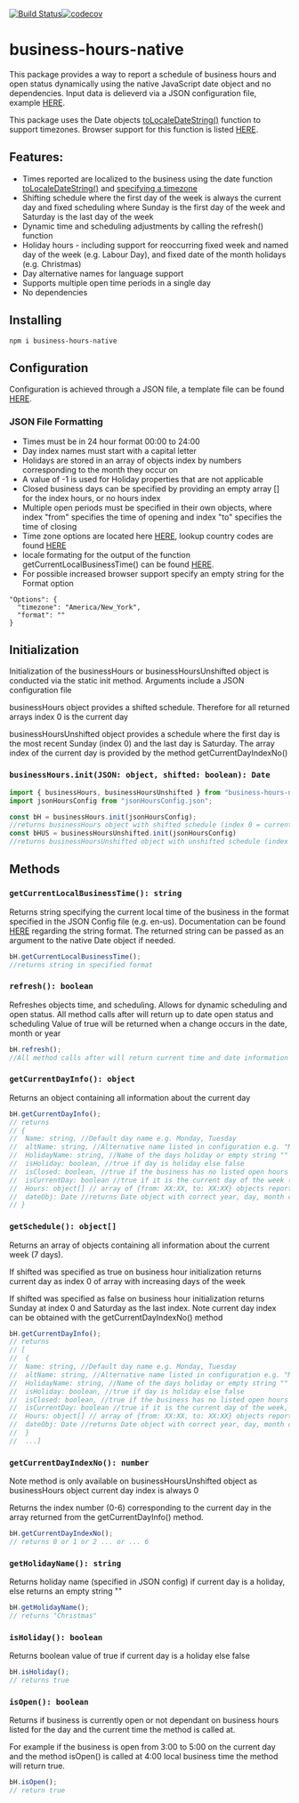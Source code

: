 [![Build Status](https://travis-ci.com/istareatscreens/business-hours-native.svg?branch=master)](https://travis-ci.com/istareatscreens/business-hours-native)[![codecov](https://codecov.io/gh/istareatscreens/business-hours-native/branch/master/graph/badge.svg)](https://codecov.io/gh/istareatscreens/business-hours-native)

# business-hours-native

This package provides a way to report a schedule of business hours and open status dynamically using the native JavaScript date object and no dependencies. Input data is delieverd via a JSON configuration file, example [HERE](https://raw.githubusercontent.com/istareatscreens/business-hours-native/master/assets/hoursTemplate.json).

This package uses the Date objects [toLocaleDateString()](https://developer.mozilla.org/en-US/docs/Web/JavaScript/Reference/Global_Objects/Date/toLocaleDateString) function to support timezones. Browser support for this function is listed [HERE](https://caniuse.com/#feat=date-tolocaledatestring).

## Features:

- Times reported are localized to the business using the date function [toLocaleDateString()](https://developer.mozilla.org/en-US/docs/Web/JavaScript/Reference/Global_Objects/Date/toLocaleDateString) and [specifying a timezone](https://en.wikipedia.org/wiki/List_of_tz_database_time_zones)
- Shifting schedule where the first day of the week is always the current day and fixed scheduling where Sunday is the first day of the week and Saturday is the last day of the week
- Dynamic time and scheduling adjustments by calling the refresh() function
- Holiday hours - including support for reoccurring fixed week and named day of the week (e.g. Labour Day), and fixed date of the month holidays (e.g. Christmas)
- Day alternative names for language support
- Supports multiple open time periods in a single day
- No dependencies

## Installing

```
npm i business-hours-native
```

## Configuration

Configuration is achieved through a JSON file, a template file can be found [HERE](https://raw.githubusercontent.com/istareatscreens/business-hours-native/master/assets/hoursTemplate.json).

### JSON File Formatting

- Times must be in 24 hour format 00:00 to 24:00
- Day index names must start with a capital letter
- Holidays are stored in an array of objects index by numbers corresponding to the month they occur on
- A value of -1 is used for Holiday properties that are not applicable
- Closed business days can be specified by providing an empty array [] for the index hours, or no hours index
- Multiple open periods must be specified in their own objects, where index "from" specifies the time of opening and index "to" specifies the time of closing
- Time zone options are located here [HERE](https://en.wikipedia.org/wiki/List_of_tz_database_time_zones), lookup country codes are found [HERE](https://en.wikipedia.org/wiki/ISO_3166-1_alpha-2)
- locale formating for the output of the function getCurrentLocalBusinessTime() can be found [HERE](https://stackoverflow.com/questions/2388115/get-locale-short-date-format-using-javascript).
- For possible increased browser support specify an empty string for the Format option

```
"Options": {
  "timezone": "America/New_York",
  "format": ""
}
```

## Initialization

Initialization of the businessHours or businessHoursUnshifted object is conducted via the static init method. Arguments include a JSON configuration file

businessHours object provides a shifted schedule. Therefore for all returned arrays index 0 is the current day

businessHoursUnshifted object provides a schedule where the first day is the most recent Sunday (index 0) and the last day is Saturday. The array index of the current day is provided by the method getCurrentDayIndexNo() 

### `businessHours.init(JSON: object, shifted: boolean): Date`

```javascript
import { businessHours, businessHoursUnshifted } from "business-hours-native";
import jsonHoursConfig from "jsonHoursConfig.json";

const bH = businessHours.init(jsonHoursConfig);
//returns businessHours object with shifted schedule (index 0 = current day)
const bHUS = businessHoursUnshifted.init(jsonHoursConfig)
//returns businessHoursUnshifted object with unshifted schedule (index 0 = Sunday, index 6 = Saturday)
```

## Methods

### `getCurrentLocalBusinessTime(): string`

Returns string specifying the current local time of the business in the
format specified in the JSON Config file (e.g. en-us). Documentation can be found [HERE](https://developer.mozilla.org/en-US/docs/Web/JavaScript/Reference/Global_Objects/Date/toLocaleDateString) regarding the string format. The returned string can be passed as an argument to the native Date object if needed.

```javascript
bH.getCurrentLocalBusinessTime();
//returns string in specified format
```

### `refresh(): boolean`

Refreshes objects time, and scheduling. Allows for dynamic scheduling and open status.
All method calls after will return up to date open status and scheduling
Value of true will be returned when a change occurs in the date, month or year

```javascript
bH.refresh();
//All method calls after will return current time and date information will return true if date, month or year changes
```

### `getCurrentDayInfo(): object`

Returns an object containing all information about the current day

```javascript
bH.getCurrentDayInfo();
// returns
// {
//  Name: string, //Default day name e.g. Monday, Tuesday
//  altName: string, //Alternative name listed in configuration e.g. "Mon"
//  HolidayName: string, //Name of the days holiday or empty string "" if not holiday
//  isHoliday: boolean, //true if day is holiday else false
//  isClosed: boolean, //true if the business has no listed open hours for the day, otherwise false
//  isCurrentDay: boolean //true if it is the current day of the week (always true)
//  Hours: object[] // array of {from: XX:XX, to: XX:XX} objects reporting opening/closing times
//  dateObj: Date //returns Date object with correct year, day, month corresponding to the current day
// }
```

### `getSchedule(): object[]`

Returns an array of objects containing all information about the current week (7 days).

If shifted was specified as true on business hour initialization returns current day as
index 0 of array with increasing days of the week

If shifted was specified as false on business hour initialization returns Sunday at index 0
and Saturday as the last index. Note current day index can be obtained with the getCurrentDayIndexNo() method

```javascript
bH.getCurrentDayInfo();
// returns
// [
//  {
//  Name: string, //Default day name e.g. Monday, Tuesday
//  altName: string, //Alternative name listed in configuration e.g. "Mon"
//  HolidayName: string, //Name of the days holiday or empty string "" if not holiday
//  isHoliday: boolean, //true if day is holiday else false
//  isClosed: boolean, //true if the business has no listed open hours for the day, otherwise false
//  isCurrentDay: boolean //true if it is the current day of the week, else false
//  Hours: object[] // array of {from: XX:XX, to: XX:XX} objects reporting opening/closing times
//  dateObj: Date //returns Date object with correct year, day, month corresponding to each day in the array
//  }
//  ...]
```

### `getCurrentDayIndexNo(): number`

Note method is only available on businessHoursUnshifted object as businessHours object current day index is always 0 

Returns the index number (0-6) corresponding to the current day in the array returned from the
getCurrentDayInfo() method. 

```javascript
bH.getCurrentDayIndexNo();
// returns 0 or 1 or 2 ... or ... 6
```

### `getHolidayName(): string`

Returns holiday name (specified in JSON config) if current day is a holiday,
else returns an empty string ""

```javascript
bH.getHolidayName();
// returns "Christmas"
```

### `isHoliday(): boolean`

Returns boolean value of true if current day is a holiday else false

```javascript
bH.isHoliday();
// returns true
```

### `isOpen(): boolean`

Returns if business is currently open or not dependant on business hours listed for the day and the current time the method is called at.

For example if the business is open from 3:00 to 5:00 on the current day and the method isOpen() is called at 4:00 local business time the method will return true.

```javascript
bH.isOpen();
// return true
```
